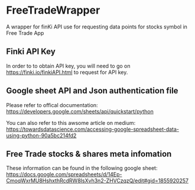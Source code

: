 # FreeTradeWrapper
A wrapper for finKi API use for requesting data points for stocks symbol in Free Trade App

## Finki API Key
In order to to obtain API key, you will need to go on https://finki.io/finkiAPI.html to request for API key.

## Google sheet API and Json authentication file 
Please refer to offical documentation: https://developers.google.com/sheets/api/quickstart/python

You can also refer to this awsome article on medium: https://towardsdatascience.com/accessing-google-spreadsheet-data-using-python-90a5bc214fd2

## Free Trade stocks & shares meta infomation
These information can be found in the following google sheet:
https://docs.google.com/spreadsheets/d/14Ep-CmoqWxrMU8HshxthRcdRW8IsXvh3n2-ZHVCzqzQ/edit#gid=1855920257

